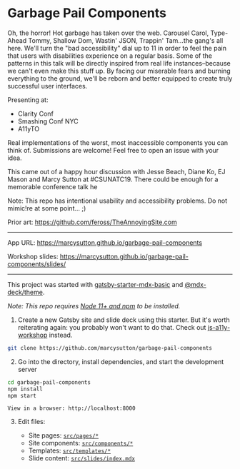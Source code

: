# Garbage Pail Components

Oh, the horror! Hot garbage has taken over the web. Carousel Carol, Type-Ahead Tommy, Shallow Dom, Wastin' JSON, Trappin' Tam...the gang's all here. We'll turn the "bad accessibility" dial up to 11 in order to feel the pain that users with disabilities experience on a regular basis. Some of the patterns in this talk will be directly inspired from real life instances–because we can't even make this stuff up. By facing our miserable fears and burning everything to the ground, we'll be reborn and better equipped to create truly successful user interfaces.

Presenting at:

- Clarity Conf
- Smashing Conf NYC
- A11yTO

Real implementations of the worst, most inaccessible components you can think of. Submissions are welcome! Feel free to open an issue with your idea.

This came out of a happy hour discussion with Jesse Beach, Diane Ko, EJ Mason and Marcy Sutton at #CSUNATC19. There could be enough for a memorable conference talk he

Note: This repo has intentional usability and accessibility problems. Do not mimic!re at some point... ;)

Prior art: https://github.com/feross/TheAnnoyingSite.com

---

App URL: https://marcysutton.github.io/garbage-pail-components

Workshop slides: https://marcysutton.github.io/garbage-pail-components/slides/

---

This project was started with [gatsby-starter-mdx-basic](https://github.com/christopherbiscardi/gatsby-starter-mdx-basic) and [@mdx-deck/theme](https://github.com/jxnblk/mdx-deck/tree/master/packages/gatsby-theme).

_Note: This repo requires [Node 11+ and npm](https://nodejs.org) to be installed._

1. Create a new Gatsby site and slide deck using this starter. But it's worth reiterating again: you probably won't want to do that. Check out [js-a11y-workshop](https://github.com/marcysutton/js-a11y-workshop) instead.
 
```sh
git clone https://github.com/marcysutton/garbage-pail-components
```

2. Go into the directory, install dependencies, and start the development server

```sh
cd garbage-pail-components
npm install
npm start
```

    View in a browser: http://localhost:8000

3. Edit files:

    - Site pages: [`src/pages/*`](https://github.com/marcysutton/garbage-pail-components/blob/master/src/pages)
    - Site components: [`src/components/*`](https://github.com/marcysutton/garbage-pail-components/blob/master/src/components)
    - Templates: [`src/templates/*`](https://github.com/marcysutton/garbage-pail-components/blob/master/src/templates)
    - Slide content: [`src/slides/index.mdx`](https://github.com/marcysutton/garbage-pail-components/blob/master/src/slides/index.mdx)

